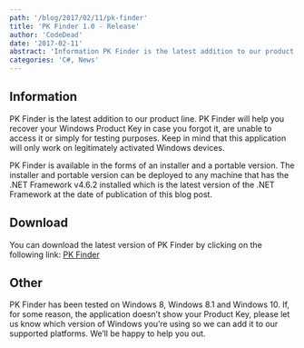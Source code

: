 ```yaml
---
path: '/blog/2017/02/11/pk-finder'
title: 'PK Finder 1.0 - Release'
author: 'CodeDead'
date: '2017-02-11'
abstract: 'Information PK Finder is the latest addition to our product line. PK Finder will help you recover your Windows Product Key in case you forgot it, are unable to access it or simply for testing purposes. Keep in mind that this application will only work on legitimately...'
categories: 'C#, News'
---
```


## Information

PK Finder is the latest addition to our product line. PK Finder will help you recover your Windows Product Key in case you forgot it, are unable to access it or simply for testing purposes. Keep in mind that this application will only work on legitimately activated Windows devices.

PK Finder is available in the forms of an installer and a portable version. The installer and portable version can be deployed to any machine that has the .NET Framework v4.6.2 installed which is the latest version of the .NET Framework at the date of publication of this blog post.

## Download

You can download the latest version of PK Finder by clicking on the following link:
<a href="/software/pk-finder">PK Finder</a>

## Other

PK Finder has been tested on Windows 8, Windows 8.1 and Windows 10. If, for some reason, the application doesn’t show your Product Key, please let us know which version of Windows you’re using so we can add it to our supported platforms. We’ll be happy to help you out.
